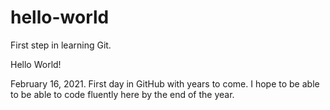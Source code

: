 # hello-world
First step in learning Git.

Hello World!

February 16, 2021. First day in GitHub with years to come. I hope to be able to be able to code fluently here by the end of the year.
